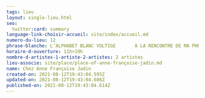 ```yaml
---
tags: lieu
layout: single-lieu.html
seo:
  twitter:card: summary
language-link-choisir-accueil: site/index/accueil.md
numero-du-lieu: 12
phrase-blanche: L’ALPHABET BLANC VOLTIGE       À LA RENCONTRE DE MA PHRASE
horaire-d-ouverture: 11h>19h
nombre-d-artistes-1-artiste-2-artistes: 2 artistes
lieu-associe: site/place/place-of-anne-françoise-jadin.md
name: Chez Anne Françoise Jadin
created-on: 2021-08-12T19:43:04.595Z
updated-on: 2021-08-12T19:43:04.606Z
published-on: 2021-08-12T19:43:04.614Z
---
```

